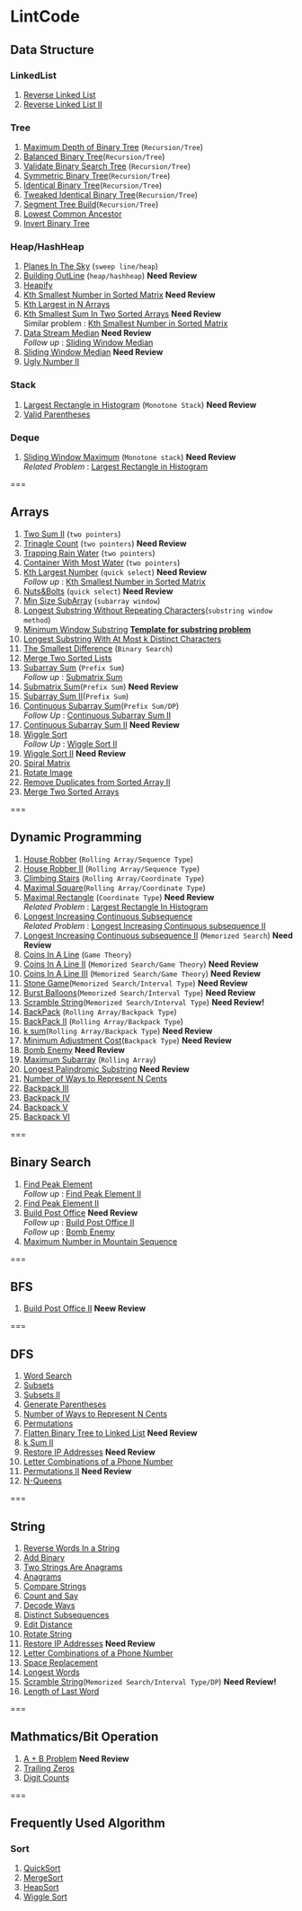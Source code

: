 # LintCode 
## Data Structure 

### LinkedList
1. [Reverse Linked List](https://github.com/jiapengliu613/LintCode/tree/master/Problems/Reverse%20Linked%20List)
2. [Reverse Linked List II](https://github.com/jiapengliu613/LintCode/tree/master/Problems/Reverse%20Linked%20List%20II)


### Tree
1. [Maximum Depth of Binary Tree](https://github.com/jiapengliu613/LintCode/tree/master/Problems/Maximum%20Depth%20of%20Binary%20Tree) (`Recursion/Tree`)  
2. [Balanced Binary Tree](https://github.com/jiapengliu613/LintCode/tree/master/Problems/Balanced%20Binary%20Tree)(`Recursion/Tree`) 
3. [Validate Binary Search Tree](https://github.com/jiapengliu613/LintCode/tree/master/Problems/Validate%20Binary%20Search%20Tree) (`Recursion/Tree`)  
4. [Symmetric Binary Tree](https://github.com/jiapengliu613/LintCode/tree/master/Problems/Symmetric%20Binary%20Tree)(`Recursion/Tree`) 
5. [Identical Binary Tree](https://github.com/jiapengliu613/LintCode/tree/master/Problems/Identical%20Binary%20Tree)(`Recursion/Tree`)
6. [Tweaked Identical Binary Tree](https://github.com/jiapengliu613/LintCode/tree/master/Problems/Tweaked%20Identical%20Binary%20Tree)(`Recursion/Tree`)
7. [Segment Tree Build](https://github.com/jiapengliu613/LintCode/tree/master/Problems/Segment%20Tree%20Build)(`Recursion/Tree`)
8. [Lowest Common Ancestor](https://github.com/jiapengliu613/LintCode/tree/master/Problems/Lowest%20Common%20Ancestor)
9. [Invert Binary Tree](https://github.com/jiapengliu613/LintCode/tree/master/Problems/Invert%20Binary%20Tree)

### Heap/HashHeap
1. [Planes In The Sky](https://github.com/jiapengliu613/LintCode/tree/master/Problems/PlanesInTheSky) (`sweep line/heap`)
2. [Building OutLine](https://github.com/jiapengliu613/LintCode/tree/master/Problems/BuildingOutline) (`heap/hashheap`)  **Need Review**
3. [Heapify](https://github.com/jiapengliu613/LintCode/tree/master/Problems/Heapify)
4. [Kth Smallest Number in Sorted Matrix](https://github.com/jiapengliu613/LintCode/tree/master/Problems/Kth%20Smallest%20Number%20in%20Sorted%20Matrix) **Need Review**  
5. [Kth Largest in N Arrays](https://github.com/jiapengliu613/LintCode/tree/master/Problems/Kth%20Largest%20in%20N%20Arrays)
6. [Kth Smallest Sum In Two Sorted Arrays](https://github.com/jiapengliu613/LintCode/tree/master/Problems/Kth%20Smallest%20Sum%20In%20Two%20Sorted%20Arrays) **Need Review**  
Similar problem : [Kth Smallest Number in Sorted Matrix](https://github.com/jiapengliu613/LintCode/tree/master/Problems/Kth%20Smallest%20Number%20in%20Sorted%20Matrix)
7. [Data Stream Median](https://github.com/jiapengliu613/LintCode/tree/master/Problems/Data%20Stream%20Median) **Need Review**  
*Follow up* : [Sliding Window Median](https://github.com/jiapengliu613/LintCode/tree/master/Problems/Sliding%20Window%20Median)
8. [Sliding Window Median](https://github.com/jiapengliu613/LintCode/tree/master/Problems/Sliding%20Window%20Median) **Need Review**
9. [Ugly Number II](https://github.com/jiapengliu613/LintCode/tree/master/Problems/Ugly%20Number%20II)

### Stack
1. [Largest Rectangle in Histogram](https://github.com/jiapengliu613/LintCode/tree/master/Problems/Largest%20Rectangle%20in%20Histogram) (`Monotone Stack`) **Need Review**  
2. [Valid Parentheses](https://github.com/jiapengliu613/LintCode/tree/master/Problems/Valid%20Parentheses)

### Deque
1. [Sliding Window Maximum](https://github.com/jiapengliu613/LintCode/tree/master/Problems/Sliding%20Window%20Maximum) (`Monotone stack`) **Need Review**  
*Related Problem* : [Largest Rectangle in Histogram](https://github.com/jiapengliu613/LintCode/tree/master/Problems/Largest%20Rectangle%20in%20Histogram)



===
## Arrays
1. [Two Sum II](https://github.com/jiapengliu613/LintCode/tree/master/Problems/TwoSumII) (`two pointers`)
2. [Trinagle Count](https://github.com/jiapengliu613/LintCode/tree/master/Problems/TriangleCount) (`two pointers`) **Need Review**
3. [Trapping Rain Water](https://github.com/jiapengliu613/LintCode/tree/master/Problems/TrappingRainWater) (`two pointers`)
4. [Container With Most Water](https://github.com/jiapengliu613/LintCode/tree/master/Problems/ContainerWithMostWater) (`two pointers`)
5. [Kth Largest Number](https://github.com/jiapengliu613/LintCode/tree/master/Problems/KthLargestNumber) (`quick select`) **Need Review**      
   *Follow up* : [Kth Smallest Number in Sorted Matrix](https://github.com/jiapengliu613/LintCode/tree/master/Problems/Kth%20Smallest%20Number%20in%20Sorted%20Matrix)
6. [Nuts&Bolts](https://github.com/jiapengliu613/LintCode/tree/master/Problems/Nuts%26Bolts) (`quick select`) **Need Review**
7. [Min Size SubArray](https://github.com/jiapengliu613/LintCode/tree/master/Problems/MinSizeSubarray) (`subarray window`)
8. [Longest Substring Without Repeating Characters](https://github.com/jiapengliu613/LintCode/tree/master/Problems/LongestSubstringWithoutRepeatingCharacters)(`substring window method`)
9. [Minimum Window Substring](https://github.com/jiapengliu613/LintCode/tree/master/Problems/MinimumWindowSubstring) [**Template for substring problem**](https://discuss.leetcode.com/topic/30941/here-is-a-10-line-template-that-can-solve-most-substring-problems)
10. [ Longest Substring With At Most k Distinct Characters](https://github.com/jiapengliu613/LintCode/blob/master/Problems/Longest%20Substring%20with%20At%20Most%20K%20Distinct%20Characters/Solution.java)
11. [The Smallest Difference](https://github.com/jiapengliu613/LintCode/tree/master/Problems/TheSmallestDifference) (`Binary Search`)
12. [Merge Two Sorted Lists](https://github.com/jiapengliu613/LintCode/tree/master/Problems/Merge%20Two%20Sorted%20Lists)
13. [Subarray Sum](https://github.com/jiapengliu613/LintCode/tree/master/Problems/Subarray%20Sum) (`Prefix Sum`)  
*Follow up* : [Submatrix Sum](https://github.com/jiapengliu613/LintCode/tree/master/Problems/Submatrix%20Sum)
14. [Submatrix Sum](https://github.com/jiapengliu613/LintCode/tree/master/Problems/Submatrix%20Sum)(`Prefix Sum`) **Need Review**
15. [Subarray Sum II](https://github.com/jiapengliu613/LintCode/tree/master/Problems/Subarray%20Sum%20II)(`Prefix Sum`)
16. [Continuous Subarray Sum](https://github.com/jiapengliu613/LintCode/tree/master/Problems/Continuous%20Subarray%20Sum)(`Prefix Sum/DP`)    
    *Follow Up* : [Continuous Subarray Sum II](https://github.com/jiapengliu613/LintCode/tree/master/Problems/Continuous%20Subarray%20Sum%20II)
17. [Continuous Subarray Sum II](https://github.com/jiapengliu613/LintCode/tree/master/Problems/Continuous%20Subarray%20Sum%20II) **Need Review**
18. [Wiggle Sort](https://github.com/jiapengliu613/LintCode/tree/master/Problems/Wiggle%20Sort)         
    *Follow Up* : [Wiggle Sort II](https://github.com/jiapengliu613/LintCode/blob/master/Problems/Wiggle%20Sort%20II/Solution.java)    
19. [Wiggle Sort II](https://github.com/jiapengliu613/LintCode/blob/master/Problems/Wiggle%20Sort%20II/Solution.java) **Need Review**
20. [Spiral Matrix](https://github.com/jiapengliu613/LintCode/tree/master/Problems/Spiral%20Matrix)
21. [Rotate Image](https://github.com/jiapengliu613/LintCode/tree/master/Problems/Rotate%20Image)
22. [Remove Duplicates from Sorted Array II](https://github.com/jiapengliu613/LintCode/tree/master/Problems/Remove%20Duplicates%20from%20Sorted%20Array%20II)
23. [Merge Two Sorted Arrays](https://github.com/jiapengliu613/LintCode/tree/master/Problems/Merge%20Two%20Sorted%20Arrays)

===
## Dynamic Programming 
1. [House Robber](https://github.com/jiapengliu613/LintCode/tree/master/Problems/HouseRobber) (`Rolling Array/Sequence Type`)
2. [House Robber II](https://github.com/jiapengliu613/LintCode/tree/master/Problems/HouseRobberII) (`Rolling Array/Sequence Type`)
3. [Climbing Stairs](https://github.com/jiapengliu613/LintCode/tree/master/Problems/ClimbingStairs) (`Rolling Array/Coordinate Type`)
4. [Maximal Square](https://github.com/jiapengliu613/LintCode/tree/master/Problems/MaximalSquare)(`Rolling Array/Coordinate Type`)
5. [Maximal Rectangle](https://github.com/jiapengliu613/LintCode/tree/master/Problems/MaximalRectangle) (`Coordinate Type`) **Need Review**      
   *Related Problem* : [Largest Rectangle In Histogram](https://github.com/jiapengliu613/LintCode/tree/master/Problems/Largest%20Rectangle%20in%20Histogram)
6. [Longest Increasing Continuous Subsequence](https://github.com/jiapengliu613/LintCode/tree/master/Problems/Longest%20Increasing%20Continuous%20Subsequence)   
  *Related Problem* :  [Longest Increasing Continuous subsequence II](https://github.com/jiapengliu613/LintCode/tree/master/Problems/Longest%20Increasing%20Continuous%20subsequence%20II)
7. [Longest Increasing Continuous subsequence II](https://github.com/jiapengliu613/LintCode/tree/master/Problems/Longest%20Increasing%20Continuous%20subsequence%20II) (`Memorized Search`) **Need Review**
8. [Coins In A Line](https://github.com/jiapengliu613/LintCode/tree/master/Problems/CoinsInALine) (`Game Theory`)
9. [Coins In A Line II](https://github.com/jiapengliu613/LintCode/tree/master/Problems/CoinsInaLine2) (`Memorized Search/Game Theory`)  **Need Review**
10. [Coins In A Line III](https://github.com/jiapengliu613/LintCode/tree/master/Problems/Coins%20in%20a%20Line%20III) (`Memorized Search/Game Theory`)  **Need Review**
11. [Stone Game](https://github.com/jiapengliu613/LintCode/tree/master/Problems/Stone%20Game)(`Memorized Search/Interval Type`)  **Need Review**
12. [Burst Balloons](https://github.com/jiapengliu613/LintCode/tree/master/Problems/Burst%20Balloons)(`Memorized Search/Interval Type`) **Need Review**
13. [Scramble String](https://github.com/jiapengliu613/LintCode/tree/master/Problems/Scramble%20String)(`Memorized Search/Interval Type`) **Need Review!**
14. [BackPack](https://github.com/jiapengliu613/LintCode/tree/master/Problems/BackPack) (`Rolling Array/Backpack Type`)
15. [BackPack II](https://github.com/jiapengliu613/LintCode/tree/master/Problems/BackPack%20II) (`Rolling Array/Backpack Type`)
16. [k sum](https://github.com/jiapengliu613/LintCode/blob/master/Problems/kSum/Solution.java)(`Rolling Array/Backpack Type`) **Need Review**
17. [Minimum Adjustment Cost](https://github.com/jiapengliu613/LintCode/tree/master/Problems/Minimum%20Adjustment%20Cost)(`Backpack Type`) **Need Review**
18. [Bomb Enemy](https://github.com/jiapengliu613/LintCode/tree/master/Problems/Bomb%20Enemy) **Need Review**    
19. [Maximum Subarray](https://github.com/jiapengliu613/LintCode/tree/master/Problems/Maximum%20Subarray) (`Rolling Array`)
20. [Longest Palindromic Substring](https://github.com/jiapengliu613/LintCode/tree/master/Problems/Longest%20Palindromic%20Substring) **Need Review**
21. [Number of Ways to Represent N Cents](https://github.com/jiapengliu613/LintCode/tree/master/Problems/Number%20of%20Ways%20to%20Represent%20N%20Cents)
22. [Backpack III](https://github.com/jiapengliu613/LintCode/tree/master/Problems/Backpack%20III)
23. [Backpack IV](https://github.com/jiapengliu613/LintCode/tree/master/Problems/Backpack%20IV)
24. [Backpack V](https://github.com/jiapengliu613/LintCode/tree/master/Problems/Backpack%20V)
25. [Backpack VI](https://github.com/jiapengliu613/LintCode/tree/master/Problems/Backpack%20VI)



===
## Binary Search
1. [Find Peak Element](https://github.com/jiapengliu613/LintCode/tree/master/Problems/Find%20Peak%20Element)        
   *Follow up* : [Find Peak Element II](https://github.com/jiapengliu613/LintCode/tree/master/Problems/Find%20Peak%20Element%20II)
2. [Find Peak Element II](https://github.com/jiapengliu613/LintCode/tree/master/Problems/Find%20Peak%20Element%20II)
3. [Build Post Office](https://github.com/jiapengliu613/LintCode/tree/master/Problems/Build%20Post%20Office) **Need Review**  
*Follow up* : [Build Post Office II](https://github.com/jiapengliu613/LintCode/tree/master/Problems/Build%20Post%20Office%20II)   
*Follow up* : [Bomb Enemy](https://github.com/jiapengliu613/LintCode/tree/master/Problems/Bomb%20Enemy)  
4. [Maximum Number in Mountain Sequence](https://github.com/jiapengliu613/LintCode/tree/master/Problems/Maximum%20Number%20in%20Mountain%20Sequence)


===
## BFS
1. [Build Post Office II](https://github.com/jiapengliu613/LintCode/tree/master/Problems/Build%20Post%20Office%20II) **Neew Review**  

===
## DFS
1. [Word Search](https://github.com/jiapengliu613/LintCode/tree/master/Problems/Word%20Search)
2. [Subsets](https://github.com/jiapengliu613/LintCode/tree/master/Problems/Subsets)
3. [Subsets II](https://github.com/jiapengliu613/LintCode/tree/master/Problems/Subsets%20II)
4. [Generate Parentheses](https://github.com/jiapengliu613/LintCode/tree/master/Problems/Generate%20Parentheses)
5. [Number of Ways to Represent N Cents](https://github.com/jiapengliu613/LintCode/tree/master/Problems/Number%20of%20Ways%20to%20Represent%20N%20Cents)
6. [Permutations](https://github.com/jiapengliu613/LintCode/tree/master/Problems/Permutations)
7. [Flatten Binary Tree to Linked List](https://github.com/jiapengliu613/LintCode/tree/master/Problems/Flatten%20Binary%20Tree%20to%20Linked%20List) **Need Review**
8. [k Sum II](https://github.com/jiapengliu613/LintCode/tree/master/Problems/k%20Sum%20II)  
9. [Restore IP Addresses](https://github.com/jiapengliu613/LintCode/tree/master/Problems/Restore%20IP%20Addresses) **Need Review**
10. [Letter Combinations of a Phone Number](https://github.com/jiapengliu613/LintCode/tree/master/Problems/Letter%20Combinations%20of%20a%20Phone%20Number)
11. [Permutations II](https://github.com/jiapengliu613/LintCode/tree/master/Problems/Permutations%20II) **Need Review**
12. [N-Queens](https://github.com/jiapengliu613/LintCode/tree/master/Problems/N-Queens)

===
## String
1. [Reverse Words In a String](https://github.com/jiapengliu613/LintCode/tree/master/Problems/Reverse%20Words%20in%20a%20String)
2. [Add Binary](https://github.com/jiapengliu613/LintCode/tree/master/Problems/Add%20Binary)
3. [Two Strings Are Anagrams](https://github.com/jiapengliu613/LintCode/tree/master/Problems/Two%20Strings%20Are%20Anagrams)
4. [Anagrams](https://github.com/jiapengliu613/LintCode/tree/master/Problems/Anagrams)
5. [Compare Strings](https://github.com/jiapengliu613/LintCode/tree/master/Problems/Compare%20Strings)
6. [Count and Say](https://github.com/jiapengliu613/LintCode/tree/master/Problems/Count%20and%20Say)
7. [Decode Ways](https://github.com/jiapengliu613/LintCode/tree/master/Problems/Decode%20Ways)
8. [Distinct Subsequences](https://github.com/jiapengliu613/LintCode/tree/master/Problems/Distinct%20Subsequences)
9. [Edit Distance](https://github.com/jiapengliu613/LintCode/tree/master/Problems/Edit%20Distance)
10. [Rotate String](https://github.com/jiapengliu613/LintCode/tree/master/Problems/Rotate%20String)
11. [Restore IP Addresses](https://github.com/jiapengliu613/LintCode/tree/master/Problems/Restore%20IP%20Addresses) **Need Review**
12. [Letter Combinations of a Phone Number](https://github.com/jiapengliu613/LintCode/tree/master/Problems/Letter%20Combinations%20of%20a%20Phone%20Number)
13. [Space Replacement](https://github.com/jiapengliu613/LintCode/tree/master/Problems/Space%20Replacement)
14. [Longest Words](https://github.com/jiapengliu613/LintCode/tree/master/Problems/Longest%20Words)
15. [Scramble String](https://github.com/jiapengliu613/LintCode/tree/master/Problems/Scramble%20String)(`Memorized Search/Interval Type/DP`) **Need Review!**
16. [Length of Last Word](https://github.com/jiapengliu613/LintCode/tree/master/Problems/Length%20of%20Last%20Word)

===
## Mathmatics/Bit Operation
1. [A + B Problem](https://github.com/jiapengliu613/LintCode/tree/master/Problems/A%20%2B%20B%20Problem) **Need Review**
2. [Trailing Zeros](https://github.com/jiapengliu613/LintCode/tree/master/Problems/Trailing%20Zeros)
3. [Digit Counts](https://github.com/jiapengliu613/LintCode/tree/master/Problems/Digit%20Counts)




===
## Frequently Used Algorithm
### Sort
1. [QuickSort](https://github.com/jiapengliu613/LintCode/blob/master/Sort%20Algorithm/QuickSort.java)
2. [MergeSort](https://github.com/jiapengliu613/LintCode/blob/master/Sort%20Algorithm/MergeSort.java)
3. [HeapSort](https://github.com/jiapengliu613/LintCode/blob/master/Sort%20Algorithm/HeapSort.java)
4. [Wiggle Sort](https://github.com/jiapengliu613/LintCode/tree/master/Problems/Wiggle%20Sort)



